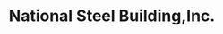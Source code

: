 ---
title: "National Steel Building,Inc."
url: /clarksville/national-steel-building-inc/
shop: Baustoffe
---